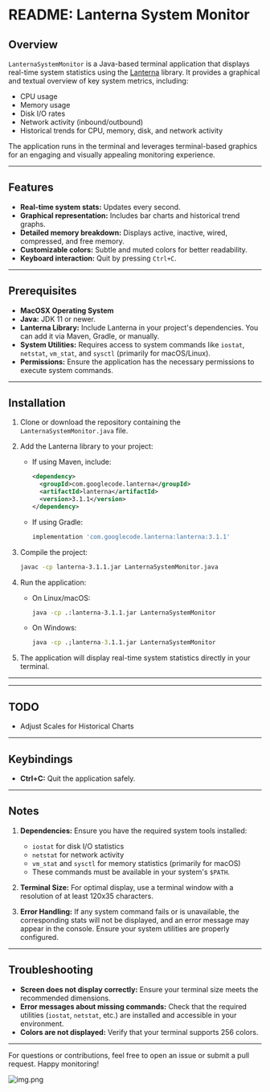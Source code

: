 # README: Lanterna System Monitor

## Overview

`LanternaSystemMonitor` is a Java-based terminal application that displays real-time system statistics using
the [Lanterna](https://github.com/mabe02/lanterna) library. It provides a graphical and textual overview of key system
metrics, including:

- CPU usage
- Memory usage
- Disk I/O rates
- Network activity (inbound/outbound)
- Historical trends for CPU, memory, disk, and network activity

The application runs in the terminal and leverages terminal-based graphics for an engaging and visually appealing
monitoring experience.

---

## Features

- **Real-time system stats:** Updates every second.
- **Graphical representation:** Includes bar charts and historical trend graphs.
- **Detailed memory breakdown:** Displays active, inactive, wired, compressed, and free memory.
- **Customizable colors:** Subtle and muted colors for better readability.
- **Keyboard interaction:** Quit by pressing `Ctrl+C`.

---

## Prerequisites

- **MacOSX Operating System**
- **Java:** JDK 11 or newer.
- **Lanterna Library:** Include Lanterna in your project's dependencies. You can add it via Maven, Gradle, or manually.
- **System Utilities:** Requires access to system commands like `iostat`, `netstat`, `vm_stat`, and `sysctl` (primarily
  for macOS/Linux).
- **Permissions:** Ensure the application has the necessary permissions to execute system commands.

---

## Installation

1. Clone or download the repository containing the `LanternaSystemMonitor.java` file.
2. Add the Lanterna library to your project:
    - If using Maven, include:
      ```xml
      <dependency>
        <groupId>com.googlecode.lanterna</groupId>
        <artifactId>lanterna</artifactId>
        <version>3.1.1</version>
      </dependency>
      ```
    - If using Gradle:
      ```gradle
      implementation 'com.googlecode.lanterna:lanterna:3.1.1'
      ```

3. Compile the project:
   ```bash
   javac -cp lanterna-3.1.1.jar LanternaSystemMonitor.java

4. Run the application:

    - On Linux/macOS:
      ```bash
      java -cp .:lanterna-3.1.1.jar LanternaSystemMonitor
      ```

    - On Windows:
      ```cmd
      java -cp .;lanterna-3.1.1.jar LanternaSystemMonitor
      ```

5. The application will display real-time system statistics directly in your terminal.

---

---

## TODO

- Adjust Scales for Historical Charts

---

## Keybindings

- **Ctrl+C:** Quit the application safely.

---

## Notes

1. **Dependencies:**
   Ensure you have the required system tools installed:
    - `iostat` for disk I/O statistics
    - `netstat` for network activity
    - `vm_stat` and `sysctl` for memory statistics (primarily for macOS)
    - These commands must be available in your system's `$PATH`.

2. **Terminal Size:**
   For optimal display, use a terminal window with a resolution of at least 120x35 characters.

3. **Error Handling:**
   If any system command fails or is unavailable, the corresponding stats will not be displayed, and an error message
   may appear in the console. Ensure your system utilities are properly configured.

---

## Troubleshooting

- **Screen does not display correctly:** Ensure your terminal size meets the recommended dimensions.
- **Error messages about missing commands:** Check that the required utilities (`iostat`, `netstat`, etc.) are installed
  and accessible in your environment.
- **Colors are not displayed:** Verify that your terminal supports 256 colors.

---

For questions or contributions, feel free to open an issue or submit a pull request. Happy monitoring!

![img.png](img.png)